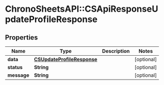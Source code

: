 # ChronoSheetsAPI::CSApiResponseUpdateProfileResponse

## Properties
Name | Type | Description | Notes
------------ | ------------- | ------------- | -------------
**data** | [**CSUpdateProfileResponse**](CSUpdateProfileResponse.md) |  | [optional] 
**status** | **String** |  | [optional] 
**message** | **String** |  | [optional] 


